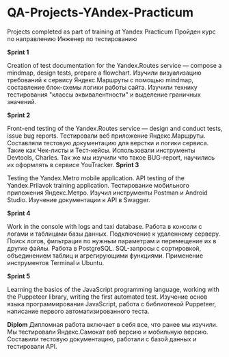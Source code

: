 # QA-Projects-YAndex-Practicum
Projects completed as part of training at Yandex Practicum
Пройден курс по направлению Инженер по тестированию

**Sprint 1**

Creation of test documentation for the Yandex.Routes service — compose a mindmap, design tests, prepare a flowchart.
Изучили визуализацию требований к сервису Яндекс.Маршруты с помощью mindmap, составление блок-схемы логики работы сайта. Изучили технику тестирования "классы эквивалентности" и выделение граничных значений.

**Sprint 2**

Front-end testing of the Yandex.Routes service — design and conduct tests, issue bug reports.
Тестировали веб приложение Яндекс.Маршруты. Составляли тестовую документацию для верстки и логики сервиса. Такие как Чек-листы и Тест-кейсы. Использовали инструменты Devtools, Charles.
Так же мы изучили что такое BUG-report, научились их оформлять в сервисе YouTracker.
**Sprint 3**

Testing the Yandex.Metro mobile application. API testing of the Yandex.Prilavok training application.
Тестирование мобильного приложения Яндекс.Метро. Изучил инструменты Postman и Android Studio. Изучение документации к API в Swagger.

**Sprint 4**

Work in the console with logs and taxi database.
Работа в консоли с логами и таблицами базы данных. Подключение к удаленному серверу. Поиск логов, фильтрация по нужным параметрам и перемещение их в другие файлы. 
Работа в PostgreSQL. SQL-запросы с сортировкой, объединением таблиц и агрегирующими функциями. Применение инструментов Terminal и Ubuntu.

**Sprint 5**

Learning the basics of the JavaScript programming language, working with the Puppeteer library, writing the first automated test.
Изучение основ языка программирования JavaScript, работа с библиотекой Puppeteer, написание первого автоматизированного теста.

**Diplom**
Дипломная работа включает в себя все, что ранее мы изучили. Мы тестировали Яндекс.Самокат веб версию и мобильную версию. Составили тестовую документацию, работали с базой данных и тестировали API.





